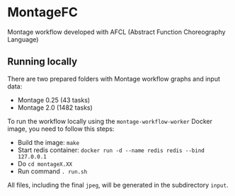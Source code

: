 # MontageFC
Montage workflow developed with AFCL (Abstract Function Choreography Language)

## Running locally
There are two prepared folders with Montage workflow graphs and input data:
- Montage 0.25 (43 tasks)
- Montage 2.0 (1482 tasks)

To run the workflow locally using the <code>montage-workflow-worker</code> Docker image, you need to follow this steps:
- Build the image: <code>make</code>
- Start redis container: <code>docker run -d --name redis redis --bind 127.0.0.1</code>
- Do <code>cd montageX.XX</code>
- Run command <code>. run.sh</code>

All files, including the final <code>jpeg</code>, will be generated in the subdirectory <code>input</code>.

